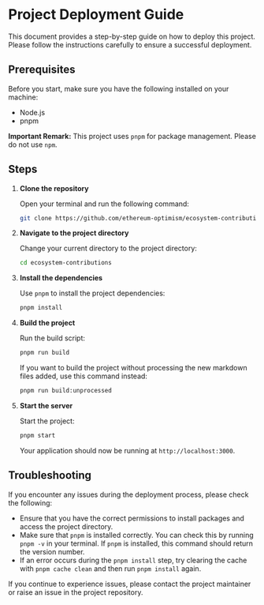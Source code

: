 # Project Deployment Guide

This document provides a step-by-step guide on how to deploy this project. Please follow the instructions carefully to ensure a successful deployment.

## Prerequisites

Before you start, make sure you have the following installed on your machine:

- Node.js
- pnpm

**Important Remark:** This project uses  `pnpm` for package management. Please do not use  `npm`.

## Steps

1. **Clone the repository**

   Open your terminal and run the following command:

    ```bash
    git clone https://github.com/ethereum-optimism/ecosystem-contributions
    ```

2. **Navigate to the project directory**

   Change your current directory to the project directory:

    ```bash
   cd ecosystem-contributions
    ```

3. **Install the dependencies**

   Use  `pnpm` to install the project dependencies:

    ```bash
   pnpm install
    ```

4. **Build the project**

   Run the build script:

    ```bash
   pnpm run build
    ```
    If you want to build the project without processing the new markdown files added, use this command instead:
    ```bash
   pnpm run build:unprocessed
    ```

5. **Start the server**

   Start the project:

    ```bash
   pnpm start
    ```

   Your application should now be running at `http://localhost:3000`.

## Troubleshooting

If you encounter any issues during the deployment process, please check the following:

- Ensure that you have the correct permissions to install packages and access the project directory.
- Make sure that  `pnpm` is installed correctly. You can check this by running  `pnpm -v` in your terminal. If  `pnpm` is installed, this command should return the version number.
- If an error occurs during the  `pnpm install` step, try clearing the cache with  `pnpm cache clean` and then run  `pnpm install` again.

If you continue to experience issues, please contact the project maintainer or raise an issue in the project repository.
